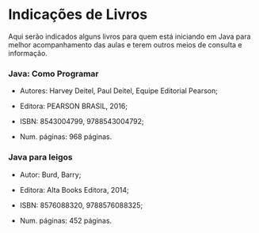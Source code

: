 <h1>Indicações de Livros</h1>
Aqui serão indicados alguns livros para quem está iniciando em Java para melhor acompanhamento das aulas e terem outros meios de consulta e informação.

### Java: Como Programar

- Autores: Harvey Deitel, Paul Deitel, Equipe Editorial Pearson;

- Editora: PEARSON BRASIL, 2016;

- ISBN: 8543004799, 9788543004792;

- Num. páginas:	968 páginas.

### Java para leigos

- Autor: Burd, Barry;

- Editora: Alta Books Editora, 2014;

- ISBN: 8576088320, 9788576088325;

- Num. páginas:	452 páginas.
